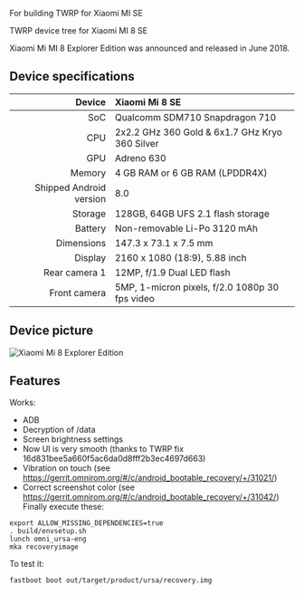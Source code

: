 For building TWRP for Xiaomi MI SE

TWRP device tree for Xiaomi MI 8 SE

Xiaomi Mi MI 8 Explorer Edition was announced and released in June 2018.

## Device specifications

| Device       | Xiaomi Mi 8 SE                                      |
| -----------: | :-------------------------------------------------- |
| SoC          | Qualcomm SDM710 Snapdragon 710                      |
| CPU          | 2x2.2 GHz 360 Gold & 6x1.7 GHz Kryo 360 Silver      |
| GPU          | Adreno 630                                          |
| Memory       | 4 GB RAM or 6 GB RAM (LPDDR4X)                      |
| Shipped Android version | 8.0                                      |
| Storage      | 128GB, 64GB UFS 2.1 flash storage  				 |
| Battery      | Non-removable Li-Po 3120 mAh                    	 |
| Dimensions   | 147.3 x 73.1 x 7.5 mm                           	 |
| Display      | 2160 x 1080 (18:9), 5.88 inch                   	 |
| Rear camera 1| 12MP, f/1.9 Dual LED flash                     	 |
| Front camera | 5MP, 1-micron pixels, f/2.0 1080p 30 fps video  	 |

## Device picture

![Xiaomi Mi 8 Explorer Edition ](http://chudo.tech/wp-content/uploads/2018/05/Xiaomi-Mi-8-SE-1-2.jpg)

## Features

Works:

- ADB
- Decryption of /data
- Screen brightness settings
- Now UI is very smooth (thanks to TWRP fix 16d831bee5a660f5ac6da0d8fff2b3ec4697d663)
- Vibration on touch (see https://gerrit.omnirom.org/#/c/android_bootable_recovery/+/31021/)
- Correct screenshot color (see https://gerrit.omnirom.org/#/c/android_bootable_recovery/+/31042/)
Finally execute these:

```
export ALLOW_MISSING_DEPENDENCIES=true
. build/envsetup.sh
lunch omni_ursa-eng 
mka recoveryimage
```

To test it:

```
fastboot boot out/target/product/ursa/recovery.img
```




